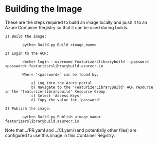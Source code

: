 Building the Image
==================
These are the steps required to build an image locally and push it to an Azure
Container Registry so that it can be used during builds.

    1) Build the image:

            python Build.py Build <image_name>

    2) Login to the ACR:

            docker login --username featurizerslibrarybuild --password <password> featurizerslibrarybuild.azurecr.io

            Where '<password>` can be found by:

                a) Log into the Azure portal
                b) Navigate to the 'FeaturizerLibraryBuild' ACR resource in the 'featurizerlibrarybuild' Resource Group
                c) Select 'Access Keys'
                d) Copy the value for 'password'

    3) Publish the image:

            python Build.py Publish <image_name> featurizerslibrarybuild.azurecr.io

Note that ../PR.yaml and ../CI.yaml (and potentially other files) are configured to use
this image in this Container Registry.
